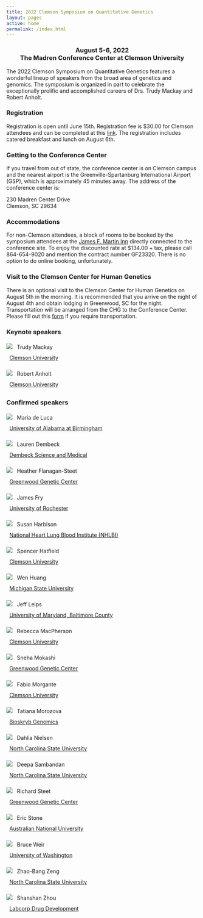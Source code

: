 ```yaml
---
title: 2022 Clemson Symposium on Quantitative Genetics
layout: pages
active: home
permalink: /index.html
---
```



<h3 style="text-align: center">August 5-6, 2022<br>The Madren Conference Center at Clemson University</h3>

The 2022 Clemson Symposium on Quantitative Genetics features a wonderful lineup of speakers from the broad area of genetics and genomics. The symposium is organized in part to celebrate the exceptionally prolific and accomplished careers of Drs. Trudy Mackay and Robert Anholt.

### Registration

Registration is open until June 15th. Registration fee is $30.00 for Clemson attendees and can be completed at this [link](tinyurl.com/2022ClemsonQG). The registration includes catered breakfast and lunch on August 6th.

### Getting to the Conference Center

If you travel from out of state, the conference center is on Clemson campus and the nearest airport is the Greenville-Spartanburg International Airport (GSP), which is approximately 45 minutes away. The address of the conference center is:

230 Madren Center Drive<br>
Clemson, SC 29634

### Accommodations

For non-Clemson attendees, a block of rooms to be booked by the symposium attendees at the [James F. Martin Inn](https://www.stayatclemson.com) directly connected to the conference site. To enjoy the discounted rate at $134.00 + tax, please call 864-654-9020 and mention the contract number GF23320. There is no option to do online booking, unfortunately.

### Visit to the Clemson Center for Human Genetics

There is an optional visit to the Clemson Center for Human Genetics on August 5th in the morning. It is recommended that you arrive on the night of August 4th and obtain lodging in Greenwood, SC for the night. Transportation will be arranged from the CHG to the Conference Center. Please fill out this [form](https://forms.gle/i74ZyrYczmYnhypt5) if you require transportation.



### Keynote speakers

<p style="line-height: 28px;">
<img src="files/mackay.jpg" class="rounded">
&nbsp;&nbsp;Trudy Mackay<br>
&nbsp;&nbsp;<a href="https://scienceweb.clemson.edu/chg/" target="_blank">Clemson University</a>
</p>

<p style="line-height: 28px;">
<img src="files/anholt.jpg" class="rounded">
&nbsp;&nbsp;Robert Anholt<br>
&nbsp;&nbsp;<a href="https://scienceweb.clemson.edu/chg/" target="_blank">Clemson University</a>
</p>

### Confirmed speakers

<p style="line-height: 28px;">
<img src="files/deluca.jpg" class="rounded">
&nbsp;&nbsp;Maria de Luca<br>
&nbsp;&nbsp;<a href="https://www.uab.edu/shp/nutrition/people/faculty/maria-deluca" target="_blank">University of Alabama at Birmingham</a>
</p>


<p style="line-height: 28px;">
<img src="files/dembeck.jpeg" class="rounded">
&nbsp;&nbsp;Lauren Dembeck<br>
&nbsp;&nbsp;<a href="https://laurendembeck.com" target="_blank">Dembeck Science and Medical</a>
</p>


<p style="line-height: 28px;">
<img src="files/flanagan.jpg" class="rounded">
&nbsp;&nbsp;Heather Flanagan-Steet<br>
&nbsp;&nbsp;<a href="https://scienceweb.clemson.edu/chg/dr-heather-flanagan-steet/" target="_blank">Greenwood Genetic Center</a>
</p>



<p style="line-height: 28px;">
<img src="files/fry.jpg" class="rounded">
&nbsp;&nbsp;James Fry<br>
&nbsp;&nbsp;<a href="https://www.sas.rochester.edu/bio/people/faculty/fry_james/index.html" target="_blank">University of Rochester</a>
</p>

<p style="line-height: 28px;">
<img src="files/harbison.jpg" class="rounded">
&nbsp;&nbsp;Susan Harbison<br>
&nbsp;&nbsp;<a href="https://irp.nih.gov/pi/susan-harbison" target="_blank">National Heart Lung Blood Institute (NHLBI)</a>
</p>


<p style="line-height: 28px;">
<img src="files/hatfield.jpg" class="rounded">
&nbsp;&nbsp;Spencer Hatfield<br>
&nbsp;&nbsp;<a href="https://scienceweb.clemson.edu/chg/spencer-hatfield/" target="_blank">Clemson University</a>
</p>

<p style="line-height: 28px;">
<img src="files/huang.jpg" class="rounded">
&nbsp;&nbsp;Wen Huang<br>
&nbsp;&nbsp;<a href="https://qgg-lab.github.io" target="_blank">Michigan State University</a>
</p>


<p style="line-height: 28px;">
<img src="files/leips.jpeg" class="rounded">
&nbsp;&nbsp;Jeff Leips<br>
&nbsp;&nbsp;<a href="https://biology.umbc.edu/directory/faculty/person/sf01964/" target="_blank">University of Maryland, Baltimore County</a>
</p>


<p style="line-height: 28px;">
<img src="files/macpherson.jpg" class="rounded">
&nbsp;&nbsp;Rebecca MacPherson<br>
&nbsp;&nbsp;<a href="https://scienceweb.clemson.edu/chg/rebecca-anne-macpherson-2/" target="_blank">Clemson University</a>
</p>


<p style="line-height: 28px;">
<img src="files/mokashi.jpg" class="rounded">
&nbsp;&nbsp;Sneha Mokashi<br>
&nbsp;&nbsp;<a href="https://scienceweb.clemson.edu/chg/sneha-mokashi/" target="_blank">Greenwood Genetic Center</a>
</p>


<p style="line-height: 28px;">
<img src="files/morgante.jpg" class="rounded">
&nbsp;&nbsp;Fabio Morgante<br>
&nbsp;&nbsp;<a href="https://scienceweb.clemson.edu/chg/" target="_blank">Clemson University</a>
</p>

<p style="line-height: 28px;">
<img src="files/morozova.jpeg" class="rounded">
&nbsp;&nbsp;Tatiana Morozova<br>
&nbsp;&nbsp;<a href="https://www.bioskryb.com" target="_blank">Bioskryb Genomics</a>
</p>


<p style="line-height: 28px;">
<img src="files/nielsen.jpg" class="rounded">
&nbsp;&nbsp;Dahlia Nielsen<br>
&nbsp;&nbsp;<a href="https://bio.sciences.ncsu.edu/people/dmnielse/" target="_blank">North Carolina State University</a>
</p>



<p style="line-height: 28px;">
<img src="files/sambandan.jpg" class="rounded">
&nbsp;&nbsp;Deepa Sambandan<br>
&nbsp;&nbsp;<a href="https://www.ncsu.edu" target="_blank">North Carolina State University</a>
</p>



<p style="line-height: 28px;">
<img src="files/steet.jpg" class="rounded">
&nbsp;&nbsp;Richard Steet<br>
&nbsp;&nbsp;<a href="https://scienceweb.clemson.edu/chg/dr-richard-steet/" target="_blank">Greenwood Genetic Center</a>
</p>


<p style="line-height: 28px;">
<img src="files/stone.jpg" class="rounded">
&nbsp;&nbsp;Eric Stone<br>
&nbsp;&nbsp;<a href="https://bdsi.anu.edu.au/people/professor-eric-stone" target="_blank">Australian National University</a>
</p>

<p style="line-height: 28px;">
<img src="files/weir.jpg" class="rounded">
&nbsp;&nbsp;Bruce Weir<br>
&nbsp;&nbsp;<a href="https://www.biostat.washington.edu/people/bruce-weir" target="_blank">University of Washington</a>
</p>


<p style="line-height: 28px;">
<img src="files/zeng.jpg" class="rounded">
&nbsp;&nbsp;Zhao-Bang Zeng<br>
&nbsp;&nbsp;<a href="https://brcwebportal.cos.ncsu.edu/zeng/" target="_blank">North Carolina State University</a>
</p>



<p style="line-height: 28px;">
<img src="files/zhou.jpeg" class="rounded">
&nbsp;&nbsp;Shanshan Zhou<br>
&nbsp;&nbsp;<a href="https://drugdevelopment.labcorp.com" target="_blank">Labcorp Drug Development</a>
</p>